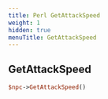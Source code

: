 ```yaml
---
title: Perl GetAttackSpeed
weight: 1
hidden: true
menuTitle: GetAttackSpeed
---
```

## GetAttackSpeed
```perl
$npc->GetAttackSpeed()
```